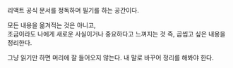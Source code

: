 리액트 공식 문서를 정독하며 필기를 하는 공간이다.

모든 내용을 옮겨적는 것은 아니고, <br />
조금이라도 나에게 새로운 사실이거나 중요하다고 느껴지는 것 즉, 곱씹고 싶은 내용을 정리한다.

그냥 읽기만 하면 머리에 잘 들어오지 않는다. 내 말로 바꾸어 정리를 해봐야 한다.
